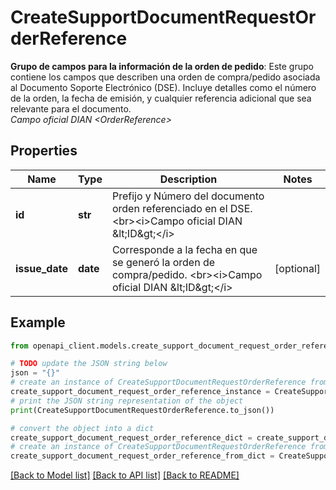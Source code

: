 # CreateSupportDocumentRequestOrderReference

**Grupo de campos para la información de la orden de pedido**: Este grupo contiene los campos que describen una orden de compra/pedido asociada al Documento Soporte Electrónico (DSE). Incluye detalles como el número de la orden, la fecha de emisión, y cualquier referencia adicional que sea relevante para el documento. <br><i>Campo oficial DIAN &lt;OrderReference&gt;</i>

## Properties

Name | Type | Description | Notes
------------ | ------------- | ------------- | -------------
**id** | **str** | Prefijo y Número del documento orden referenciado en el DSE. &lt;br&gt;&lt;i&gt;Campo oficial DIAN &amp;lt;ID&amp;gt;&lt;/i&gt; | 
**issue_date** | **date** | Corresponde a la fecha en que se generó la orden de compra/pedido. &lt;br&gt;&lt;i&gt;Campo oficial DIAN &amp;lt;ID&amp;gt;&lt;/i&gt; | [optional] 

## Example

```python
from openapi_client.models.create_support_document_request_order_reference import CreateSupportDocumentRequestOrderReference

# TODO update the JSON string below
json = "{}"
# create an instance of CreateSupportDocumentRequestOrderReference from a JSON string
create_support_document_request_order_reference_instance = CreateSupportDocumentRequestOrderReference.from_json(json)
# print the JSON string representation of the object
print(CreateSupportDocumentRequestOrderReference.to_json())

# convert the object into a dict
create_support_document_request_order_reference_dict = create_support_document_request_order_reference_instance.to_dict()
# create an instance of CreateSupportDocumentRequestOrderReference from a dict
create_support_document_request_order_reference_from_dict = CreateSupportDocumentRequestOrderReference.from_dict(create_support_document_request_order_reference_dict)
```
[[Back to Model list]](../README.md#documentation-for-models) [[Back to API list]](../README.md#documentation-for-api-endpoints) [[Back to README]](../README.md)



